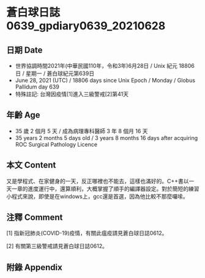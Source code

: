[_metadata_:encoding]: - "utf-8"
[_metadata_:language]: - "zh-Hant-TW"
[_metadata_:fileformat]: - "markdown"
[_metadata_:MIME_type]: - "text/plain"
[_metadata_:markdown_version]: - "commonmark version 0.29"
[_metadata_:markdown_spec]: - "https://spec.commonmark.org/0.29/"

# 蒼白球日誌0639_gpdiary0639_20210628 #

## 日期 Date ##

* 世界協調時間2021年(中華民國110年，令和3年)6月28日 / Unix 紀元 18806 日 / 星期一 / 蒼白球紀元第639日
* June 28, 2021 (UTC) / 18806 days since Unix Epoch / Monday / Globus Pallidum day 639
* 特殊註記: 台灣因疫情[1]進入三級警戒[2]第41天

## 年齡 Age ##

* 35 歲 2 個月 5 天 / 成為病理專科醫師 3 年 8 個月 16 天
* 35 years 2 months 5 days old / 3 years 8 months 16 days after acquiring ROC Surgical Pathology Licence

## 本文 Content ##

又是學程式、在家健身的一天，反正哪裡也不能去，這樣也滿好的。C++書以一天一章的進度運行中，還算順利，大概掌握了順手的編譯器設定。對於簡短的練習小程式來說，即使是在windows上，gcc還是首選，因為他比較不那麼囉嗦。

## 注釋 Comment ##

[1] 指新冠肺炎(COVID-19)疫情，有關此瘟疫請見蒼白球日誌0612。

[2] 有關第三級警戒請見蒼白球日誌0612。

## 附錄 Appendix ##


